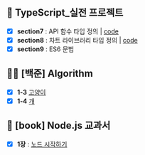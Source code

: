 ## 💠 TypeScript_실전 프로젝트
- [x] **section7** : API 함수 타입 정의 | [code](https://github.com/gay0ung/JS_study/commit/582c785671f938ca9b95cec328fcedc29f1086d9)
- [x] **section8** : 차트 라이브러리 타입 정의 | [code](https://github.com/gay0ung/JS_study/commit/918de108596daa4c1407df7ec640df848c554f51)
- [x] **section9** : ES6 문법

## 👩‍💻 [백준] Algorithm 
- [x]  **1-3**   [고양이](https://github.com/gay0ung/Algorithm/blob/master/BAEKJOON/01_%20%EC%9E%85%EC%B6%9C%EB%A0%A5%EA%B3%BC%20%EC%82%AC%EC%B9%99%EC%97%B0%EC%82%B0/03_%EA%B3%A0%EC%96%91%EC%9D%B4.md)
- [x] **1-4**  [개](https://github.com/gay0ung/Algorithm/blob/master/BAEKJOON/01_%20%EC%9E%85%EC%B6%9C%EB%A0%A5%EA%B3%BC%20%EC%82%AC%EC%B9%99%EC%97%B0%EC%82%B0/04_%EA%B0%95%EC%95%84%EC%A7%80.md)

## 📗 [book] Node.js 교과서
- [x] **1장** : [노드 시작하기](https://velog.io/@gay0ung/%EB%85%B8%EB%93%9C-%EC%8B%9C%EC%9E%91)
